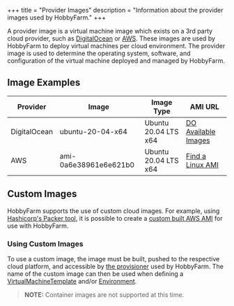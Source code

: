 +++
title = "Provider Images"
description = "Information about the provider images used by HobbyFarm."
+++

A provider image is a virtual machine image which exists on a 3rd party cloud provider, such as [DigitalOcean](https://www.digitalocean.com/) or [AWS](https://aws.amazon.com/). These images are used by HobbyFarm to deploy virtual machines per cloud environment. The provider image is used to determine the operating system, software, and configuration of the virtual machine deployed and managed by HobbyFarm.

## Image Examples
| Provider | Image | Image Type | AMI URL |
| --- | --- | --- | --- |
| DigitalOcean | ubuntu-20-04-x64 | Ubuntu 20.04 LTS x64 | [DO Available Images](https://do-community.github.io/available-images/) |
| AWS | ami-0a6e38961e6e621b0 | Ubuntu 20.04 LTS x64 | [Find a Linux AMI](https://docs.aws.amazon.com/AWSEC2/latest/UserGuide/finding-an-ami.html) |

## Custom Images
HobbyFarm supports the use of custom cloud images. For example, using [Hashicorp's Packer tool](https://www.packer.io), it is possible to create a [custom built AWS AMI](https://developer.hashicorp.com/packer/integrations/hashicorp/amazon) for use with HobbyFarm.

### Using Custom Images
To use a custom image, the image must be built, pushed to the respective cloud platform, and accessible by [the provisioner](/docs/configuration/provisioners) used by HobbyFarm. The name of the custom image can then be used when defining a [VirtualMachineTemplate](/docs/architecture/resources/virtualmachinetemplate) and/or [Environment](/docs/architecture/resources/environment).

> **NOTE:** Container images are not supported at this time.